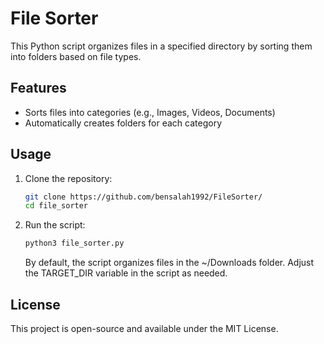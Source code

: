 # File Sorter

This Python script organizes files in a specified directory by sorting them into folders based on file types.

## Features
- Sorts files into categories (e.g., Images, Videos, Documents)
- Automatically creates folders for each category

## Usage

1. Clone the repository:
   ```bash
   git clone https://github.com/bensalah1992/FileSorter/
   cd file_sorter
   ````
2. Run the script:
   ```bash
   python3 file_sorter.py
   ```
   By default, the script organizes files in the ~/Downloads folder. Adjust the TARGET_DIR variable in the script as needed.

## License
This project is open-source and available under the MIT License.

